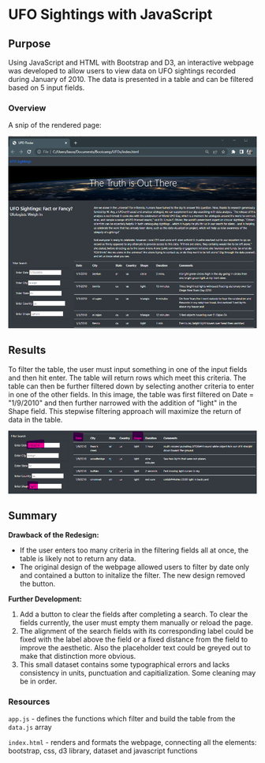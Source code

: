 # UFO Sightings with JavaScript

## Purpose 

Using JavaScript and HTML with Bootstrap and D3, an interactive webpage was developed to allow users to view data on UFO sightings recorded during January of 2010.  The data is presented in a table and can be filtered based on 5 input fields.

### Overview

A snip of the rendered page:

![overview.png](/static/images/overview.png)

## Results

To filter the table, the user must input something in one of the input fields and then hit enter.  The table will return rows which meet this criteria.  The table can then be further filtered down by selecting another criteria to enter in one of the other fields.  In this image, the table was first filtered on Date = "1/9/2010" and then further narrowed with the addition of "light" in the Shape field.  This stepwise filtering approach will maximize the return of data in the table.

![filtering.png](/static/images/filtering.png)

## Summary

**Drawback of the Redesign:**

-  If the user enters too many criteria in the filtering fields all at once, the table is likely not to return any data.
-  The original design of the webpage allowed users to filter by date only and contained a button to initalize the filter.  The new design removed the button.  

**Further Development:**

1. Add a button to clear the fields after completing a search.  To clear the fields currently, the user must empty them manually or reload the page.
2. The alignment of the search fields with its corresponding label could be fixed with the label above the field or a fixed distance from the field to improve the aesthetic.  Also the placeholder text could be greyed out to make that distinction more obvious.
3. This small dataset contains some typographical errors and lacks consistency in units, punctuation and capitialization.  Some cleaning may be in order.

### Resources

`app.js` - defines the functions which filter and build the table from the `data.js` array

`index.html` - renders and formats the webpage, connecting all the elements: bootstrap, css, d3 library, dataset and javascript functions

